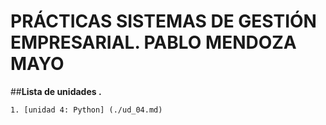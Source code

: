 # PRÁCTICAS SISTEMAS DE GESTIÓN EMPRESARIAL. PABLO MENDOZA MAYO

##**Lista de unidades .**

    1. [unidad 4: Python] (./ud_04.md)

